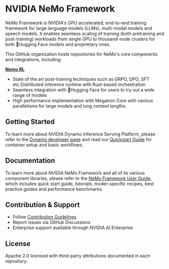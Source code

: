 <!--
SPDX-FileCopyrightText: Copyright (c) 2024-2025 NVIDIA CORPORATION & AFFILIATES. All rights reserved.
SPDX-License-Identifier: Apache-2.0
-->

# NVIDIA NeMo Framework

NeMo Framework is NVIDIA's GPU accelerated, end-to-end training framework for large language models (LLMs), multi-modal models and speech models. It enables seamless scaling of training (both pretraining and post-training) workloads from single GPU to thousand-node clusters for both :hugs:Hugging Face models and proprietary ones. 

This GitHub organization hosts repositories for NeMo's core components and integrations, including:

**[Nemo RL](https://github.com/NVIDIA-NeMo/rl)**

- State of the art post-training techniques such as GRPO, DPO, SFT etc.Distributed inference runtime with Rust-based orchestration
- Seamless integration with :hugs:Hugging Face for users to try out a wide range of models
- High performance implementation with Megatron Core with various parallelisms for large models and long context lengths.

## Getting Started

To learn more about NVIDIA Dynamo Inference Serving Platform, please refer to the [Dynamo developer page](https://developer.nvidia.com/dynamo) and read our [Quickstart Guide](https://github.com/ai-dynamo/dynamo/blob/main/README.md#quick-start) for container setup and basic workflows.

## Documentation

To learn more about NVIDIA NeMo Framework and all of its various component libraries, please refer to the [NeMo Framework User Guide](https://docs.nvidia.com/nemo-framework/user-guide/latest/overview.html), which includes quick start guide, tutorials, model-specific recipes, best practice guides and performance benchmarks.  

## Contribution & Support

- Follow [Contribution Guidelines](../CONTRIBUTING.md)
- Report issues via GitHub Discussions
- Enterprise support available through NVIDIA AI Enterprise

## License

Apache 2.0 licensed with third-party attributions documented in each repository.
